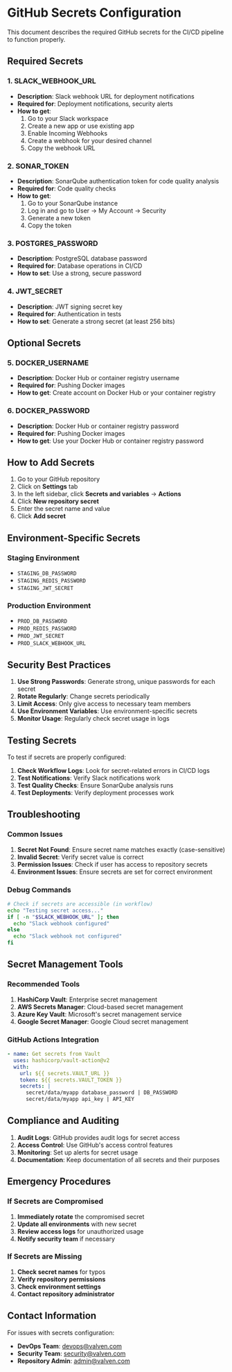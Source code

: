 # GitHub Secrets Configuration

This document describes the required GitHub secrets for the CI/CD pipeline to function properly.

## Required Secrets

### 1. SLACK_WEBHOOK_URL
- **Description**: Slack webhook URL for deployment notifications
- **Required for**: Deployment notifications, security alerts
- **How to get**: 
  1. Go to your Slack workspace
  2. Create a new app or use existing app
  3. Enable Incoming Webhooks
  4. Create a webhook for your desired channel
  5. Copy the webhook URL

### 2. SONAR_TOKEN
- **Description**: SonarQube authentication token for code quality analysis
- **Required for**: Code quality checks
- **How to get**:
  1. Go to your SonarQube instance
  2. Log in and go to User → My Account → Security
  3. Generate a new token
  4. Copy the token

### 3. POSTGRES_PASSWORD
- **Description**: PostgreSQL database password
- **Required for**: Database operations in CI/CD
- **How to set**: Use a strong, secure password

### 4. JWT_SECRET
- **Description**: JWT signing secret key
- **Required for**: Authentication in tests
- **How to set**: Generate a strong secret (at least 256 bits)

## Optional Secrets

### 5. DOCKER_USERNAME
- **Description**: Docker Hub or container registry username
- **Required for**: Pushing Docker images
- **How to get**: Create account on Docker Hub or your container registry

### 6. DOCKER_PASSWORD
- **Description**: Docker Hub or container registry password
- **Required for**: Pushing Docker images
- **How to get**: Use your Docker Hub or container registry password

## How to Add Secrets

1. Go to your GitHub repository
2. Click on **Settings** tab
3. In the left sidebar, click **Secrets and variables** → **Actions**
4. Click **New repository secret**
5. Enter the secret name and value
6. Click **Add secret**

## Environment-Specific Secrets

### Staging Environment
- `STAGING_DB_PASSWORD`
- `STAGING_REDIS_PASSWORD`
- `STAGING_JWT_SECRET`

### Production Environment
- `PROD_DB_PASSWORD`
- `PROD_REDIS_PASSWORD`
- `PROD_JWT_SECRET`
- `PROD_SLACK_WEBHOOK_URL`

## Security Best Practices

1. **Use Strong Passwords**: Generate strong, unique passwords for each secret
2. **Rotate Regularly**: Change secrets periodically
3. **Limit Access**: Only give access to necessary team members
4. **Use Environment Variables**: Use environment-specific secrets
5. **Monitor Usage**: Regularly check secret usage in logs

## Testing Secrets

To test if secrets are properly configured:

1. **Check Workflow Logs**: Look for secret-related errors in CI/CD logs
2. **Test Notifications**: Verify Slack notifications work
3. **Test Quality Checks**: Ensure SonarQube analysis runs
4. **Test Deployments**: Verify deployment processes work

## Troubleshooting

### Common Issues

1. **Secret Not Found**: Ensure secret name matches exactly (case-sensitive)
2. **Invalid Secret**: Verify secret value is correct
3. **Permission Issues**: Check if user has access to repository secrets
4. **Environment Issues**: Ensure secrets are set for correct environment

### Debug Commands

```bash
# Check if secrets are accessible (in workflow)
echo "Testing secret access..."
if [ -n "$SLACK_WEBHOOK_URL" ]; then
  echo "Slack webhook configured"
else
  echo "Slack webhook not configured"
fi
```

## Secret Management Tools

### Recommended Tools
1. **HashiCorp Vault**: Enterprise secret management
2. **AWS Secrets Manager**: Cloud-based secret management
3. **Azure Key Vault**: Microsoft's secret management service
4. **Google Secret Manager**: Google Cloud secret management

### GitHub Actions Integration
```yaml
- name: Get secrets from Vault
  uses: hashicorp/vault-action@v2
  with:
    url: ${{ secrets.VAULT_URL }}
    token: ${{ secrets.VAULT_TOKEN }}
    secrets: |
      secret/data/myapp database_password | DB_PASSWORD
      secret/data/myapp api_key | API_KEY
```

## Compliance and Auditing

1. **Audit Logs**: GitHub provides audit logs for secret access
2. **Access Control**: Use GitHub's access control features
3. **Monitoring**: Set up alerts for secret usage
4. **Documentation**: Keep documentation of all secrets and their purposes

## Emergency Procedures

### If Secrets are Compromised
1. **Immediately rotate** the compromised secret
2. **Update all environments** with new secret
3. **Review access logs** for unauthorized usage
4. **Notify security team** if necessary

### If Secrets are Missing
1. **Check secret names** for typos
2. **Verify repository permissions**
3. **Check environment settings**
4. **Contact repository administrator**

## Contact Information

For issues with secrets configuration:
- **DevOps Team**: devops@valven.com
- **Security Team**: security@valven.com
- **Repository Admin**: admin@valven.com